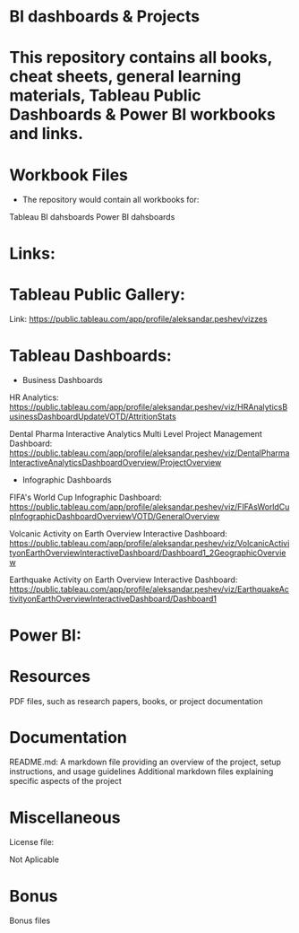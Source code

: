 # BI dashboards & Projects

# This repository contains all books, cheat sheets, general learning materials, Tableau Public Dashboards & Power BI workbooks and links.


# Workbook Files

- The repository would contain all workbooks for:

Tableau BI dahsboards
Power BI dahsboards


# Links:


# Tableau Public Gallery:

Link: https://public.tableau.com/app/profile/aleksandar.peshev/vizzes 

# Tableau Dashboards:


- Business Dashboards

HR Analytics: https://public.tableau.com/app/profile/aleksandar.peshev/viz/HRAnalyticsBusinessDashboardUpdateVOTD/AttritionStats 

Dental Pharma Interactive Analytics Multi Level Project Management Dashboard: https://public.tableau.com/app/profile/aleksandar.peshev/viz/DentalPharmaInteractiveAnalyticsDashboardOverview/ProjectOverview


- Infographic Dashboards

FIFA's World Cup Infographic Dashboard: https://public.tableau.com/app/profile/aleksandar.peshev/viz/FIFAsWorldCupInfographicDashboardOverviewVOTD/GeneralOverview

Volcanic Activity on Earth Overview Interactive Dashboard: https://public.tableau.com/app/profile/aleksandar.peshev/viz/VolcanicActivityonEarthOverviewInteractiveDashboard/Dashboard1_2GeographicOverview

Earthquake Activity on Earth Overview Interactive Dashboard: https://public.tableau.com/app/profile/aleksandar.peshev/viz/EarthquakeActivityonEarthOverviewInteractiveDashboard/Dashboard1


# Power BI:



# Resources

PDF files, such as research papers, books, or project documentation

# Documentation

README.md: A markdown file providing an overview of the project, setup instructions, and usage guidelines Additional markdown files explaining specific aspects of the project

# Miscellaneous

License file:

Not Aplicable

# Bonus

Bonus files
